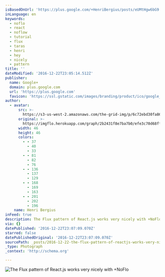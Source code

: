 ```yaml
---
isBasedOnUrl: 'https://plus.google.com/+HenriBergius/posts/eUMtHgw6bG9'
inLanguage: en
keywords:
  - noflo
  - react
  - noflow
  - tutorial
  - flux
  - taras
  - henri
  - hey
  - nicely
  - pattern
title: ''
dateModified: '2016-12-22T23:05:14.512Z'
publisher:
  name: Google+
  domain: plus.google.com
  url: 'https://plus.google.com'
  favicon: 'https://ssl.gstatic.com/images/branding/product/ico/google_plus_alldp.ico'
author:
  - avatar:
      src: >-
        https://s3-us-west-2.amazonaws.com/the-grid-img/p/6c72ebd30fa86a85168e066bb25540d8860636bc.jpg
      original: >-
        https://imgflo.herokuapp.com/graph/2b2431f8e7ba7b0/efe3c70d68ff0d6a021f3c350ee2481e/noop.jpg?input=https%3A%2F%2Flh3.googleusercontent.com%2F-rTgIpKqTdjs%2FAAAAAAAAAAI%2FAAAAAAABAM8%2F5QywMqMDIrc%2Fs46-c-k-no%2Fphoto.jpg
      width: 46
      height: 46
      colors:
        - - 37
          - 40
          - 33
        - - 81
          - 82
          - 76
        - - 136
          - 137
          - 129
        - - 168
          - 169
          - 163
        - - 201
          - 202
          - 196
    name: Henri Bergius
inFeed: true
description: The Flux pattern of React.js works very nicely with +NoFlo
via: {}
datePublished: '2016-12-22T23:07:09.070Z'
starred: false
datePublishedOriginal: '2016-12-22T23:07:09.070Z'
sourcePath: _posts/2016-12-22-the-flux-pattern-of-reactjs-works-very-nicely-with-noflo.md
_type: Photograph
_context: 'http://schema.org'

---
```

![The Flux pattern of React.js works very nicely with +NoFlo](https://s3-us-west-2.amazonaws.com/the-grid-img/p/c028bc304fbe58af9054c82414fe475c5ce75ae5.png)